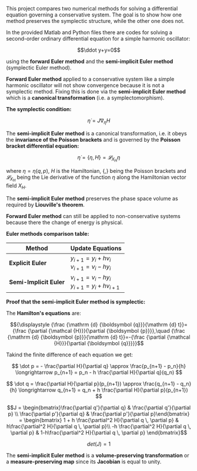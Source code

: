 This project compares two numerical methods for solving a differential equation governing a conservative system. The goal is to show how one method preserves the symplectic structure, while the other one does not. 

In the provided Matlab and Python files there are codes for solving a second-order ordinary differential equation for a simple harmonic oscillator:

$$\ddot y+y=0$$

using the **forward Euler method** and the **semi-implicit Euler method** (symplectic Euler method).

**Forward Euler method** applied to a conservative system like a simple harmonic oscillator will not show convergence because it is not a symplectic method.
Fixing this is done via the **semi-implicit Euler method** which is a **canonical transformation** (i.e. a symplectomorphism).

**The symplectic condition:**

$${\dot {\eta }}=J\nabla _{\eta }H$$

The **semi-implicit Euler method** is a canonical transformation, i.e. it obeys the **invariance of the Poisson brackets** and is governed by the **Poisson bracket differential equation:**

$$\dot\eta=\lbrace\eta,H\rbrace=𝓛_{X_H} η$$

where $\eta=\eta(q,p)$, $H$ is the Hamiltonian, $\lbrace,\rbrace$ being the Poisson brackets and $𝓛_{X_H}$ being the Lie derivative of the function $\eta$ along the Hamiltonian vector field $X_H$.

The **semi-implicit Euler method** preserves the phase space volume as required by **Liouville's theorem**.

**Forward Euler method** can still be applied to non-conservative systems because there the change of energy is physical. 

**Euler methods comparison table:**

<div align="center">

| Method | Update Equations |
|--------|------------------|
| **Explicit Euler** | $y_{i+1} = y_i + h v_i$ <br> $v_{i+1} = v_i - h y_i$ |
| **Semi-Implicit Euler** | $v_{i+1} = v_i - h y_i$ <br> $y_{i+1} = y_i + h v_{i+1}$ |

</div>

**Proof that the semi-implicit Euler method is symplectic:**

The **Hamilton's equations** are: 

$${\displaystyle {\frac {\mathrm {d} {\boldsymbol {q}}}{\mathrm {d} t}}={\frac {\partial {\mathcal {H}}}{\partial {\boldsymbol {p}}}},\quad {\frac {\mathrm {d} {\boldsymbol {p}}}{\mathrm {d} t}}=-{\frac {\partial {\mathcal {H}}}{\partial {\boldsymbol {q}}}}}$$

Takind the finite difference of each equation we get:

$$
\dot p  = - \frac{\partial H}{\partial q} \approx \frac{p_{n+1} - p_n}{h}
\longrightarrow
p_{n+1} = p_n - h \frac{\partial H}{\partial q}(q_n)
$$

$$
\dot q = \frac{\partial H}{\partial p}(p_{n+1}) \approx \frac{q_{n+1} - q_n}{h}
\longrightarrow
q_{n+1} = q_n + h \frac{\partial H}{\partial p}(p_{n+1})
$$

```math
J = \begin{bmatrix}\frac{\partial q'}{\partial q} & \frac{\partial q'}{\partial p} \\
\frac{\partial p'}{\partial q} & \frac{\partial p'}{\partial p}\end{bmatrix} = \begin{bmatrix} 1 + h \frac{\partial^2 H}{\partial q \, \partial p} & h\frac{\partial^2 H}{\partial q \, \partial p}\\
 -h \frac{\partial^2 H}{\partial q \, \partial p} & 1-h\frac{\partial^2 H}{\partial q \, \partial p} \end{bmatrix}
```

$$det(J) = 1$$

The **semi-implicit Euler method** is a **volume-preserving transformation** or a **measure-preserving map** since its **Jacobian** is equal to unity.
